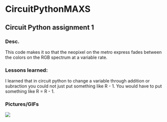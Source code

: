 # CircuitPythonMAXS
## Circuit Python assignment 1
### Desc.
This code makes it so that the neopixel on the metro express fades between the colors on the RGB spectrum at a variable rate.
### Lessons learned:
I learned that in circuit python to change a variable through addition or subraction you could not just put something like R - 1. You would have to put something like R = R - 1.
### Pictures/GIFs
![](RGBepicgameGIF.gif)
